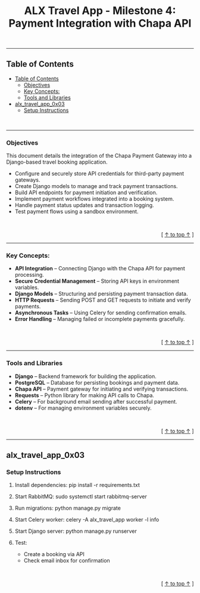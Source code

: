 <div align="center">
  <br>
  <h1><b>ALX Travel App - Milestone 4: Payment Integration with Chapa API </b></h1>
</div>
<br />

---
## Table of Contents

- [Table of Contents](#table-of-contents)
  - [Objectives](#objectives)
  - [Key Concepts:](#key-concepts)
  - [Tools and Libraries](#tools-and-libraries)
- [alx\_travel\_app\_0x03](#alx_travel_app_0x03)
  - [Setup Instructions](#setup-instructions)


<br />

---

### Objectives

This document details the integration of the Chapa Payment Gateway into a Django-based travel booking application.

- Configure and securely store API credentials for third-party payment gateways.
- Create Django models to manage and track payment transactions.
- Build API endpoints for payment initiation and verification.
- Implement payment workflows integrated into a booking system.
- Handle payment status updates and transaction logging.
- Test payment flows using a sandbox environment.


<br />

<div align="right">

  [ [↑ to top ↑](#table-of-contents) ]
</div>

---

### Key Concepts:

- **API Integration** – Connecting Django with the Chapa API for payment processing.
- **Secure Credential Management** – Storing API keys in environment variables.
- **Django Models** – Structuring and persisting payment transaction data.
- **HTTP Requests** – Sending POST and GET requests to initiate and verify payments.
- **Asynchronous Tasks** – Using Celery for sending confirmation emails.
- **Error Handling** – Managing failed or incomplete payments gracefully.



<br />

<div align="right">

  [ [↑ to top ↑](#table-of-contents) ]
</div>

---

### Tools and Libraries

- **Django** – Backend framework for building the application.
- **PostgreSQL** – Database for persisting bookings and payment data.
- **Chapa API** – Payment gateway for initiating and verifying transactions.
- **Requests** – Python library for making API calls to Chapa.
- **Celery** – For background email sending after successful payment.
- **dotenv** – For managing environment variables securely.


<br />

<div align="right">

  [ [↑ to top ↑](#table-of-contents) ]
</div>

---

## alx_travel_app_0x03

### Setup Instructions

1. Install dependencies:
   pip install -r requirements.txt

2. Start RabbitMQ:
   sudo systemctl start rabbitmq-server

3. Run migrations:
   python manage.py migrate

4. Start Celery worker:
   celery -A alx_travel_app worker -l info

5. Start Django server:
   python manage.py runserver

6. Test:
   - Create a booking via API
   - Check email inbox for confirmation


<br />

<div align="right">

  [ [↑ to top ↑](#table-of-contents) ]
</div>

